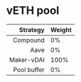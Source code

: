 # vETH pool
|Strategy | Weight |
|-------: | --------|
|Compound | 0%     |
|Aave| 0%     |
|Maker-vDAI | 100%     |
|Pool buffer | 0%     |

